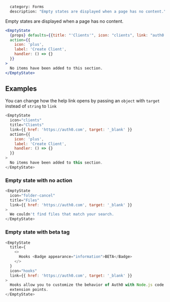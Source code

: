 ```meta
  category: Forms
  description: "Empty states are displayed when a page has no content."
```

Empty states are displayed when a page has no content.

```jsx
<EmptyState
  {props} defaults={{title: "'Clients'", icon: "clients", link: "auth0.com"}}
  action={{
    icon: 'plus',
    label: 'Create Client',
    handler: () => {}
  }}
>
  No items have been added to this section.
</EmptyState>
```

## Examples

You can change how the help link opens by passing an `object` with `target` instead of `string` to `link`

```js
<EmptyState
  icon="clients"
  title="Clients"
  link={{ href: 'https://auth0.com', target: '_blank' }}
  action={{
    icon: 'plus',
    label: 'Create Client',
    handler: () => {}
  }}
>
  No items have been added to this section.
</EmptyState>
```

### Empty state with no action

```js
<EmptyState
  icon="folder-cancel"
  title="Files"
  link={{ href: 'https://auth0.com', target: '_blank' }}
>
  We couldn't find files that match your search.
</EmptyState>
```

### Empty state with beta tag

```js
<EmptyState
  title={
    <>
      Hooks <Badge appearance="information">BETA</Badge>
    </>
  }
  icon="hooks"
  link={{ href: 'https://auth0.com', target: '_blank' }}
>
  Hooks allow you to customize the behavior of Auth0 with Node.js code that is executed in selected
  extension points.
</EmptyState>
```
